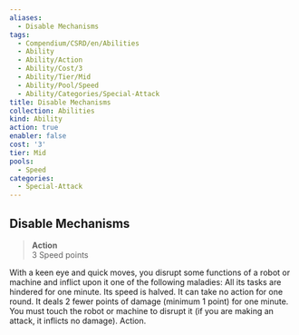 ```yaml
---
aliases:
  - Disable Mechanisms
tags:
  - Compendium/CSRD/en/Abilities
  - Ability
  - Ability/Action
  - Ability/Cost/3
  - Ability/Tier/Mid
  - Ability/Pool/Speed
  - Ability/Categories/Special-Attack
title: Disable Mechanisms
collection: Abilities
kind: Ability
action: true
enabler: false
cost: '3'
tier: Mid
pools:
  - Speed
categories:
  - Special-Attack
---
```

## Disable Mechanisms  
>**Action**  
>3 Speed points
  
With a keen eye and quick moves, you disrupt some functions of a robot or machine and inflict upon it one of the following maladies: All its tasks are hindered for one minute. Its speed is halved. It can take no action for one round. It deals 2 fewer points of damage (minimum 1 point) for one minute. You must touch the robot or machine to disrupt it (if you are making an attack, it inflicts no damage). Action.